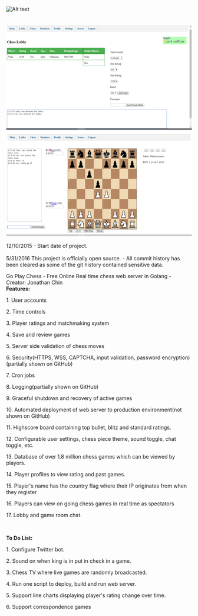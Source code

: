 ![Alt text](https://travis-ci.org/jonpchin/GoChess.svg?branch=master "Travis CI Go Play Chess Image")
<br><br>
<br>
![Alt text](/img/screenshots/lobbyresize.png?raw=true "Chess Lobby")
<br>
![Alt text](/img/screenshots/gameResize.png?raw=true "Chess Room")
<br><br>
12/10/2015 - Start date of project.<br><br>
5/31/2016 This project is officially open source. - All commit history has been cleared as some of the git history contained sensitive data. 
<br>

Go Play Chess - Free Online Real time chess web server in Golang - Creator: Jonathan Chin
<br><b>Features:</b><br>
<p>1. User accounts</p>
<p>2. Time controls</p>
<p>3. Player ratings and matchmaking system </p>
<p>4. Save and review games</p>
<p>5. Server side validation of chess moves</p>
<p>6. Security(HTTPS, WSS, CAPTCHA, input validation, password encryption)(partially shown on GitHub)</p>
<p>7. Cron jobs</p>
<p>8. Logging(partially shown on GitHub)</p>
<p>9. Graceful shutdown and recovery of active games</p>
<p>10. Automated deployment of web server to production environment(not shown on GitHub)</p>
<p>11. Highscore board containing top bullet, blitz and standard ratings.</p>
<p>12. Configurable user settings, chess piece theme, sound toggle, chat toggle, etc.</p>
<p>13. Database of over 1.8 million chess games which can be viewed by players.</p>
<p>14. Player profiles to view rating and past games.</p>
<p>15. Player's name has the country flag where their IP originates from when they register</p>
<p>16. Players can view on going chess games in real time as spectators</p>
<p>17. Lobby and game room chat.</p>
<br>
<p><b>To Do List:</b></p>
<p>1. Configure Twitter bot.</p>
<p>2. Sound on when king is in put in check in a game.</p>
<p>3. Chess TV where live games are randomly broadcasted.</p>
<p>4. Run one script to deploy, build and run web server.<p>
<p>5. Support line charts displaying player's rating change over time.</p>
<p>6. Support correspondence games</p>
<br>
